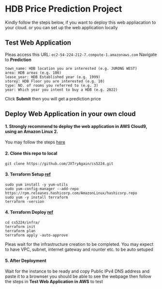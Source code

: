 # HDB Price Prediction Project
  Kindly follow the steps below, if you want to deploy this web appliacation to your cloud. 
  or you can set up the web application locally
  
## Test Web Application
  Pleas access this URL: `ec2-54-224-212-7.compute-1.amazonaws.com`
  Navigate to **Prediction**
  ```
  town_name: HDB location you are interested (e.g. JURONG WEST)
  area: HDB areas (e.g. 100)
  lease_year: HDB Established year (e.g. 1999)
  storey: HDB Floor you are interested (e.g. 10)
  type: NO. of rooms you referred to (e.g. 3)
  year: Which year you intent to buy a HDB (e.g. 2022)
  ```
  Click **Submit** then you will get a prediction price
 ## Deploy Web Application in your own cloud 
  #### 1. Strongly recommend to deploy the web application in **AWS Cloud9**, using an **Amazon Linux 2**. 
  You may follow the steps [here](https://docs.aws.amazon.com/cloud9/latest/user-guide/setup-express.html)
  #### 2. Clone this repo to local
  ```
  git clone https://github.com/JXTryAgain/cs5224.git
  ```
  #### 3. Terraform Setup [ref](https://learn.hashicorp.com/tutorials/terraform/install-cli)
  ```
  sudo yum install -y yum-utils
  sudo yum-config-manager --add-repo https://rpm.releases.hashicorp.com/AmazonLinux/hashicorp.repo
  sudo yum -y install terraform
  terraform -version
  ```
  #### 4. Terraform Deploy [ref](https://www.terraform.io/docs/cli/run/index.html)
  ```
  cd cs5224/infra/
  terraform init
  terraform plan
  terraform apply -auto-approve
  ```
  Pleas wait for the infrastructure creation to be completed. You may expect to have VPC, subnet, internet gateway and rounter etc. to be auto setuped
  #### 5. After Deployment 
  Wait for the instance to be ready and copy Public IPv4 DNS address and paste it to a brownser
  you should be able to see the webpage
  then follow the steps in **Test Web Application in AWS** to test
